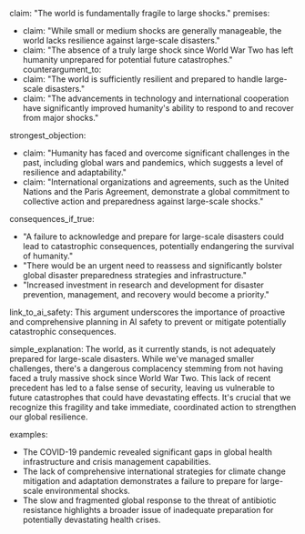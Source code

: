 claim: "The world is fundamentally fragile to large shocks."
premises:
  - claim: "While small or medium shocks are generally manageable, the world lacks resilience against large-scale disasters."
  - claim: "The absence of a truly large shock since World War Two has left humanity unprepared for potential future catastrophes."
counterargument_to:
  - claim: "The world is sufficiently resilient and prepared to handle large-scale disasters."
  - claim: "The advancements in technology and international cooperation have significantly improved humanity's ability to respond to and recover from major shocks."

strongest_objection:
  - claim: "Humanity has faced and overcome significant challenges in the past, including global wars and pandemics, which suggests a level of resilience and adaptability."
  - claim: "International organizations and agreements, such as the United Nations and the Paris Agreement, demonstrate a global commitment to collective action and preparedness against large-scale shocks."

consequences_if_true:
  - "A failure to acknowledge and prepare for large-scale disasters could lead to catastrophic consequences, potentially endangering the survival of humanity."
  - "There would be an urgent need to reassess and significantly bolster global disaster preparedness strategies and infrastructure."
  - "Increased investment in research and development for disaster prevention, management, and recovery would become a priority."

link_to_ai_safety: This argument underscores the importance of proactive and comprehensive planning in AI safety to prevent or mitigate potentially catastrophic consequences.

simple_explanation: The world, as it currently stands, is not adequately prepared for large-scale disasters. While we've managed smaller challenges, there's a dangerous complacency stemming from not having faced a truly massive shock since World War Two. This lack of recent precedent has led to a false sense of security, leaving us vulnerable to future catastrophes that could have devastating effects. It's crucial that we recognize this fragility and take immediate, coordinated action to strengthen our global resilience.

examples:
  - The COVID-19 pandemic revealed significant gaps in global health infrastructure and crisis management capabilities.
  - The lack of comprehensive international strategies for climate change mitigation and adaptation demonstrates a failure to prepare for large-scale environmental shocks.
  - The slow and fragmented global response to the threat of antibiotic resistance highlights a broader issue of inadequate preparation for potentially devastating health crises.